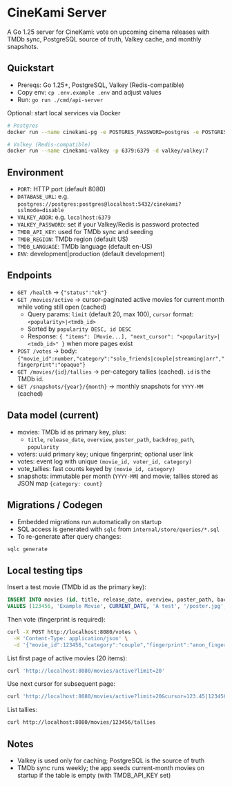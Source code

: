 # CineKami Server

A Go 1.25 server for CineKami: vote on upcoming cinema releases with TMDb sync, PostgreSQL source of truth, Valkey cache, and monthly snapshots.

## Quickstart

- Prereqs: Go 1.25+, PostgreSQL, Valkey (Redis-compatible)
- Copy env: `cp .env.example .env` and adjust values
- Run: `go run ./cmd/api-server`

Optional: start local services via Docker

```bash
# Postgres
docker run --name cinekami-pg -e POSTGRES_PASSWORD=postgres -e POSTGRES_DB=cinekami -p 5432:5432 -d postgres:16

# Valkey (Redis-compatible)
docker run --name cinekami-valkey -p 6379:6379 -d valkey/valkey:7
```

## Environment

- `PORT`: HTTP port (default 8080)
- `DATABASE_URL`: e.g. `postgres://postgres:postgres@localhost:5432/cinekami?sslmode=disable`
- `VALKEY_ADDR`: e.g. `localhost:6379`
- `VALKEY_PASSWORD`: set if your Valkey/Redis is password protected
- `TMDB_API_KEY`: used for TMDb sync and seeding
- `TMDB_REGION`: TMDb region (default US)
- `TMDB_LANGUAGE`: TMDb language (default en-US)
- `ENV`: development|production (default development)

## Endpoints

- `GET /health` -> `{"status":"ok"}`
- `GET /movies/active` -> cursor-paginated active movies for current month while voting still open (cached)
  - Query params: `limit` (default 20, max 100), `cursor` format: `<popularity>|<tmdb_id>`
  - Sorted by `popularity DESC, id DESC`
  - Response: `{ "items": [Movie...], "next_cursor": "<popularity>|<tmdb_id>" }` when more pages exist
- `POST /votes` -> body: `{"movie_id":number,"category":"solo_friends|couple|streaming|arr","fingerprint":"opaque"}`
- `GET /movies/{id}/tallies` -> per-category tallies (cached). `id` is the TMDb id.
- `GET /snapshots/{year}/{month}` -> monthly snapshots for `YYYY-MM` (cached)

## Data model (current)

- movies: TMDb id as primary key, plus:
  - `title`, `release_date`, `overview`, `poster_path`, `backdrop_path`, `popularity`
- voters: uuid primary key; unique fingerprint; optional user link
- votes: event log with unique `(movie_id, voter_id, category)`
- vote_tallies: fast counts keyed by `(movie_id, category)`
- snapshots: immutable per month (`YYYY-MM`) and movie; tallies stored as JSON map `{category: count}`

## Migrations / Codegen

- Embedded migrations run automatically on startup
- SQL access is generated with `sqlc` from `internal/store/queries/*.sql`
- To re-generate after query changes:

```bash
sqlc generate
```

## Local testing tips

Insert a test movie (TMDb id as the primary key):

```sql
INSERT INTO movies (id, title, release_date, overview, poster_path, backdrop_path, popularity) 
VALUES (123456, 'Example Movie', CURRENT_DATE, 'A test', '/poster.jpg', '/backdrop.jpg', 99.9);
```

Then vote (fingerprint is required):

```bash
curl -X POST http://localhost:8080/votes \
  -H 'Content-Type: application/json' \
  -d '{"movie_id":123456,"category":"couple","fingerprint":"anon_fingerprint_hash"}'
```

List first page of active movies (20 items):

```bash
curl 'http://localhost:8080/movies/active?limit=20'
```

Use next cursor for subsequent page:

```bash
curl 'http://localhost:8080/movies/active?limit=20&cursor=123.45|123456'
```

List tallies:

```bash
curl http://localhost:8080/movies/123456/tallies
```

## Notes

- Valkey is used only for caching; PostgreSQL is the source of truth
- TMDb sync runs weekly; the app seeds current-month movies on startup if the table is empty (with TMDB_API_KEY set)
